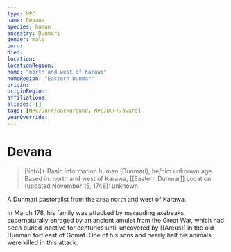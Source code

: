 ```yaml
---
type: NPC
name: Devana
species: human
ancestry: Dunmari
gender: male
born: 
died: 
location: 
locationRegion:
home: "north and west of Karawa"
homeRegion: "Eastern Dunmar"
origin:
originRegion:
affiliations: 
aliases: []
tags: [NPC/DuFr/background, NPC/DuFr/aware]
yearOverride: 
---
```

# Devana
>[!info]+ Basic information
>human (Dunmari), he/him
>unknown age
>Based in: north and west of Karawa, [[Eastern Dunmar]]
>Location (updated November 15, 1748): unknown

A Dunmari pastoralist from the area north and west of Karawa. 

In March 178, his family was attacked by marauding axebeaks, supernaturally enraged by an ancient amulet from the Great War, which had been buried inactive for centuries until uncovered by [[Arcus]] in the old Dunmari fort east of Gomat. One of his sons and nearly half his animals were killed in this attack. 